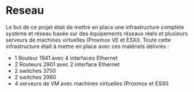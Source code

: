 # Reseau
Le but de ce projet était de mettre en place une infrastructure complète système et réseau basée sur des équipements réseaux réels et plusieurs serveurs de machines virtuelles (Proxmox VE et ESXi).
Toute cette infrastructure était à mettre en place avec ces matériels délivrés :
- 1 Routeur 1941 avec 4 interfaces Ethernet
- 2 Routeurs 2901 avec 2 interface Ethernet
- 2 switches 3750
- 2 switches 2960
- 4 serveurs de VM avec machines virtuelles (Proxmox et ESXI)
